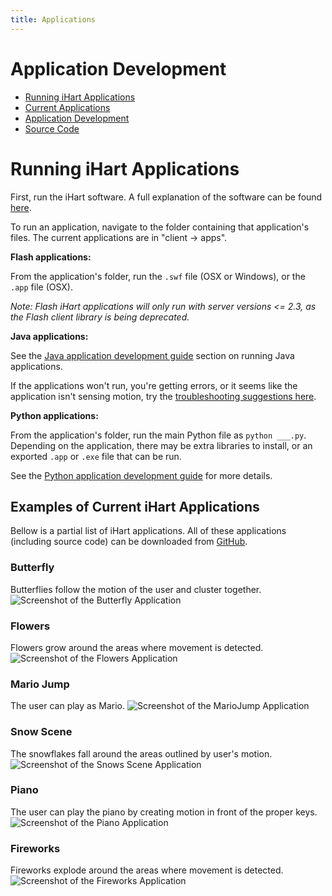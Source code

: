 ```yaml
---
title: Applications
---
```


# Application Development
* [Running iHart Applications](#running-ihart-applications)
* [Current Applications](#examples-of-current-ihart-applications)
* [Application Development](development)
* [Source Code](https://github.com/ihart-mhc/ihart)

# Running iHart Applications

First, run the iHart software. A full explanation of the software can be found [here](/software).

To run an application, navigate to the folder containing that application\'s files.
The current applications are in \"client -> apps\".

**Flash applications:**

From the application\'s folder, run the `.swf` file (OSX or Windows), or the `.app` file (OSX).

*Note: Flash iHart applications will only run with server versions <= 2.3, as the Flash client library is being deprecated.*


**Java applications:**

See the [Java application development guide](/applications/development/java/) section on running Java applications.

If the applications won\'t run, you\'re getting errors, or it seems like the application isn\'t
sensing motion, try the [troubleshooting suggestions here](/applications/issues).

**Python applications:**

From the application\'s folder, run the main Python file as `python ___.py`. Depending on the application, there may be extra libraries to install,
or an exported `.app` or `.exe` file that can be run.

See the [Python application development guide](/applications/development/python/) for more details.

## Examples of Current iHart Applications
Bellow is a partial list of iHart applications. All of these applications (including source code) can be downloaded from [GitHub](https://github.com/ihart-mhc/ihart).

### Butterfly
Butterflies follow the motion of the user and cluster together.
![Screenshot of the Butterfly Application](img/butterflies.png)

### Flowers
Flowers grow around the areas where movement is detected.
![Screenshot of the Flowers Application](img/flowers.png)

### Mario Jump
The user can play as Mario.
![Screenshot of the MarioJump Application](img/marioJump.png)

### Snow Scene
The snowflakes fall around the areas outlined by user\'s motion.
![Screenshot of the Snows Scene Application](img/snowScene.png)

### Piano
The user can play the piano by creating motion in front of the proper keys.
![Screenshot of the Piano Application](img/piano.png)

### Fireworks
Fireworks explode around the areas where movement is detected.
![Screenshot of the Fireworks Application](img/fireworks.png)

